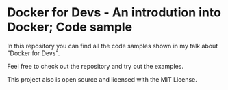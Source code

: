 # Docker for Devs - An introdution into Docker; Code sample

In this repository you can find all the code samples shown in my talk about "Docker for Devs".

Feel free to check out the repository and try out the examples.

This project also is open source and licensed with the MIT License.
